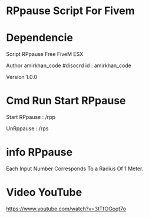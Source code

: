 # RPpause Script For Fivem

# Dependencie
Script RPpause Free FiveM ESX

Author amirkhan_code #disocrd id : amirkhan_code

Version 1.0.0 

# Cmd Run Start RPpause

Start RPpause : /rpp

UnRppause : /rps

# info RPpause

Each Input Number Corresponds To a Radius Of 1 Meter.

# Video YouTube

https://www.youtube.com/watch?v=3tTfOGoqt7o
